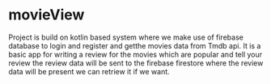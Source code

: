 # movieView

 Project is build on kotlin based system where we make use of firebase database to login and register and getthe movies data from Tmdb api. It is a basic app for writing a review for the movies which are popular and tell your review the review data will be sent to the firebase firestore where the review data will be present we can retriew it if we want.
